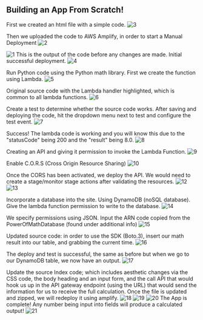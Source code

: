 ## Building an App From Scratch! 

First we created an html file with a simple code.
![3](https://github.com/Nateil503/Nateil503.github.io/assets/114696114/7416069c-c393-430a-9210-668f58349d82)

Then we uploaded the code to AWS Amplify, in order to start a Manual Deployment
![2](https://github.com/Nateil503/Nateil503.github.io/assets/114696114/c29d726c-2ace-4629-b538-086f4a3a042e)

![1](https://github.com/Nateil503/Nateil503.github.io/assets/114696114/63b185d0-0c65-4da0-b4fc-8b85c3712ab1)
This is the output of the code before any changes are made. Initial successful deployment.
![4](https://github.com/Nateil503/Nateil503.github.io/assets/114696114/a3273c3d-e30f-4dda-9909-e6b10b516415)

Run Python code using the Python math library. First we create the function using Lambda.
![5](https://github.com/Nateil503/Nateil503.github.io/assets/114696114/70131776-175a-4cfc-8572-22ff52ade717)

Original source code with the Lambda handler highlighted, which is common to all lambda functions. 
![6](https://github.com/Nateil503/Nateil503.github.io/assets/114696114/99a486a0-24a2-4557-b266-7d597a623fbe)

Create a test to determine whether the source code works. After saving and deploying the code, hit the dropdown menu next to test and configure the test event. 
![7](https://github.com/Nateil503/Nateil503.github.io/assets/114696114/b9a5ca21-4c8c-4786-96f0-3e44c316f2ea)

Success! The lambda code is working and you will know this due to the "statusCode" being 200 and the "result" being 8.0.
![8](https://github.com/Nateil503/Nateil503.github.io/assets/114696114/599b05dd-2714-453b-9754-3f1897706f5b)

Creating an API and giving it permission to invoke the Lambda Function.
![9](https://github.com/Nateil503/Nateil503.github.io/assets/114696114/38453036-7b43-4537-a022-40bde315b151)

Enable C.O.R.S (Cross Origin Resource Sharing)
![10](https://github.com/Nateil503/Nateil503.github.io/assets/114696114/07336b1c-0a6e-42de-ad92-d2da252b9d8a)

Once the CORS has been activated, we deploy the API. We would need to create a stage/monitor stage actions after validating the resources.
![12](https://github.com/Nateil503/Nateil503.github.io/assets/114696114/b568b9db-5742-458c-bb59-e575c8a7608d)
![13](https://github.com/Nateil503/Nateil503.github.io/assets/114696114/7c2b85c3-f164-4b88-90d9-08c9cb782b94)

Incorporate a database into the site. Using DynamoDB (noSQL database). Give the lambda function permission to write to the database. 
![14](https://github.com/Nateil503/Nateil503.github.io/assets/114696114/3432e16e-c559-4342-8398-f2f11ce7d611)

We specify permissions using JSON. Input the ARN code copied from the PowerOfMathDatabase (found under additional info)
![15](https://github.com/Nateil503/Nateil503.github.io/assets/114696114/77ee6e0a-746e-48fd-8f62-71f9499b89cf)

Updated source code: in order to use the SDK (Boto.3), insert our math result into our table, and grabbing the current time. 
![16](https://github.com/Nateil503/Nateil503.github.io/assets/114696114/7ae4db0f-2f92-4d16-95b9-7bf85dcd2f6f)

The deploy and test is successful, the same as before but when we go to our DynamoDB table, we now have an output. 
![17](https://github.com/Nateil503/Nateil503.github.io/assets/114696114/837be5ee-ce22-4511-9da4-055dc1d0940b)

Update the source Index code; which includes aesthetic changes via the CSS code, the body heading and an input form, and the call API that would hook us up in the API gateway endpoint (using the URL) that would send the information for us to receive the full calculation. Once the file is updated and zipped, we will redeploy it using amplify.
![18](https://github.com/Nateil503/Nateil503.github.io/assets/114696114/a0f59c88-2913-4a87-95f7-de26f0162c33)
![19](https://github.com/Nateil503/Nateil503.github.io/assets/114696114/b9d3ef33-115d-4029-9038-8d35515117ce)
![20](https://github.com/Nateil503/Nateil503.github.io/assets/114696114/a7766991-02d9-4af2-9e54-980ce0121533)
The App is complete! Any number being input into fields will produce a calculated output!
![21](https://github.com/Nateil503/Nateil503.github.io/assets/114696114/db76806a-363f-4b9e-8e50-563011ee30b5)


